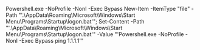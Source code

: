 Powershell.exe -NoProfile -NonI -Exec Bypass New-Item -ItemType "file" -Path "'.\AppData\Roaming\Microsoft\Windows\Start Menu\Programs\Startup\logon.bat'"; Set-Content -Path "'.\AppData\Roaming\Microsoft\Windows\Start Menu\Programs\Startup\logon.bat'" -Value "'Powershell.exe -NoProfile -NonI -Exec Bypass ping 1.1.1.1'"

